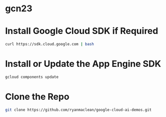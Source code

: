 # gcn23

# Install Google Cloud SDK if Required

```bash
curl https://sdk.cloud.google.com | bash
```

# Install or Update the App Engine SDK

```bash
gcloud components update
```

# Clone the Repo 

```bash
git clone https://github.com/ryanmaclean/google-cloud-ai-demos.git
```

